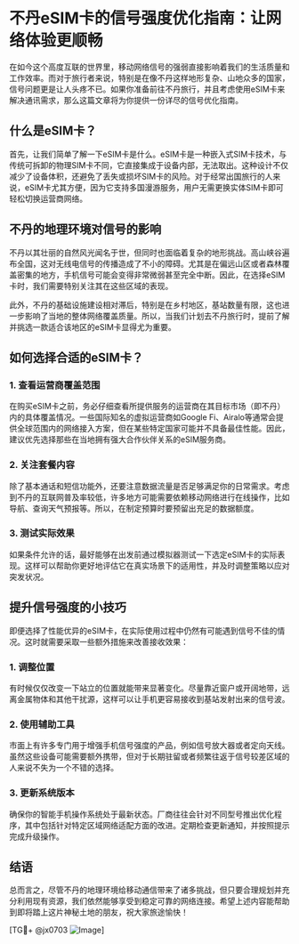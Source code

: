 # 不丹eSIM卡的信号强度优化指南：让网络体验更顺畅

在如今这个高度互联的世界里，移动网络信号的强弱直接影响着我们的生活质量和工作效率。而对于旅行者来说，特别是在像不丹这样地形复杂、山地众多的国家，信号问题更是让人头疼不已。如果你准备前往不丹旅行，并且考虑使用eSIM卡来解决通讯需求，那么这篇文章将为你提供一份详尽的信号优化指南。

## 什么是eSIM卡？

首先，让我们简单了解一下eSIM卡是什么。eSIM卡是一种嵌入式SIM卡技术，与传统可拆卸的物理SIM卡不同，它直接集成于设备内部，无法取出。这种设计不仅减少了设备体积，还避免了丢失或损坏SIM卡的风险。对于经常出国旅行的人来说，eSIM卡尤其方便，因为它支持多国漫游服务，用户无需更换实体SIM卡即可轻松切换运营商网络。

## 不丹的地理环境对信号的影响

不丹以其壮丽的自然风光闻名于世，但同时也面临着复杂的地形挑战。高山峡谷遍布全国，这对无线电信号的传播造成了不小的障碍。尤其是在偏远山区或者森林覆盖密集的地方，手机信号可能会变得非常微弱甚至完全中断。因此，在选择eSIM卡时，我们需要特别关注其在这些区域的表现。

此外，不丹的基础设施建设相对滞后，特别是在乡村地区，基站数量有限，这也进一步影响了当地的整体网络覆盖质量。所以，当我们计划去不丹旅行时，提前了解并挑选一款适合该地区的eSIM卡显得尤为重要。

## 如何选择合适的eSIM卡？

### 1. 查看运营商覆盖范围
在购买eSIM卡之前，务必仔细查看所提供服务的运营商在其目标市场（即不丹）内的具体覆盖情况。一些国际知名的虚拟运营商如Google Fi、Airalo等通常会提供全球范围内的网络接入方案，但在某些特定国家可能并不具备最佳性能。因此，建议优先选择那些在当地拥有强大合作伙伴关系的eSIM服务商。

### 2. 关注套餐内容
除了基本通话和短信功能外，还要注意数据流量是否足够满足你的日常需求。考虑到不丹的互联网普及率较低，许多地方可能需要依赖移动网络进行在线操作，比如导航、查询天气预报等。所以，在制定预算时要预留出充足的数据额度。

### 3. 测试实际效果
如果条件允许的话，最好能够在出发前通过模拟器测试一下选定eSIM卡的实际表现。这样可以帮助你更好地评估它在真实场景下的适用性，并及时调整策略以应对突发状况。

## 提升信号强度的小技巧

即便选择了性能优异的eSIM卡，在实际使用过程中仍然有可能遇到信号不佳的情况。这时就需要采取一些额外措施来改善接收效果：

### 1. 调整位置
有时候仅仅改变一下站立的位置就能带来显著变化。尽量靠近窗户或开阔地带，远离金属物体和其他干扰源，这样可以让手机更容易接收到基站发射出来的信号波。

### 2. 使用辅助工具
市面上有许多专门用于增强手机信号强度的产品，例如信号放大器或者定向天线。虽然这些设备可能需要额外携带，但对于长期驻留或者频繁往返于信号较差区域的人来说不失为一个不错的选择。

### 3. 更新系统版本
确保你的智能手机操作系统处于最新状态。厂商往往会针对不同型号推出优化程序，其中包括针对特定区域网络适配方面的改进。定期检查更新通知，并按照提示完成升级操作。

## 结语

总而言之，尽管不丹的地理环境给移动通信带来了诸多挑战，但只要合理规划并充分利用现有资源，我们依然能够享受到稳定可靠的网络连接。希望上述内容能帮助到即将踏上这片神秘土地的朋友，祝大家旅途愉快！

[TG💪+ @jx0703 ![Image](https://github.com/user-attachments/assets/dbca1d08-cadb-493c-b0ec-ad6f7a83f270)]